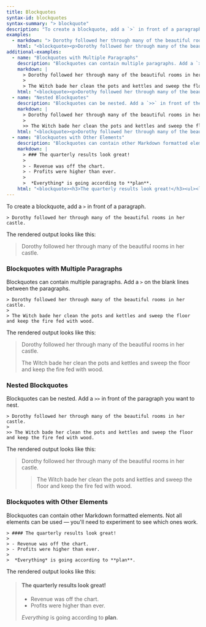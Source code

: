 ```yaml
---
title: Blockquotes
syntax-id: blockquotes
syntax-summary: "> blockquote"
description: "To create a blockquote, add a `>` in front of a paragraph."
examples:
  - markdown: "> Dorothy followed her through many of the beautiful rooms in  her castle."
    html: "<blockquote><p>Dorothy followed her through many of the beautiful rooms in her castle.</p></blockquote>"
additional-examples:
  - name: "Blockquotes with Multiple Paragraphs"
    description: "Blockquotes can contain multiple paragraphs. Add a `>` on the blank lines between the paragraphs."
    markdown: |
      > Dorothy followed her through many of the beautiful rooms in her castle.
      >
      > The Witch bade her clean the pots and kettles and sweep the floor and keep the fire fed with wood.
    html: "<blockquote><p>Dorothy followed her through many of the beautiful rooms in her castle.</p><p>The Witch bade her clean the pots and kettles and sweep the floor and keep the fire fed with wood.</p></blockquote>"
  - name: "Nested Blockquotes"
    description: "Blockquotes can be nested. Add a `>>` in front of the paragraph you want to nest."
    markdown: |
      > Dorothy followed her through many of the beautiful rooms in her castle.
      >
      >> The Witch bade her clean the pots and kettles and sweep the floor and keep the fire fed with wood.
    html: "<blockquote><p>Dorothy followed her through many of the beautiful rooms in her castle.</p><blockquote><p>The Witch bade her clean the pots and kettles and sweep the floor and keep the fire fed with wood.</p></blockquote></blockquote>"
  - name: "Blockquotes with Other Elements"
    description: "Blockquotes can contain other Markdown formatted elements. Not all elements can be used — you'll need to experiment to see which ones work."
    markdown: |
      > ### The quarterly results look great!
      >
      > - Revenue was off the chart.
      > - Profits were higher than ever.
      >
      >  *Everything* is going according to **plan**.
    html: "<blockquote><h3>The quarterly results look great!</h3><ul><li>Revenue was off the chart.</li><li>Profits were higher than ever.</li></ul><p><em>Everything</em> is going according to <strong>plan</strong>.</p></blockquote>"
---
```


To create a blockquote, add a `>` in front of a paragraph.

```
> Dorothy followed her through many of the beautiful rooms in her castle.
```

The rendered output looks like this:

> Dorothy followed her through many of the beautiful rooms in her castle.

### Blockquotes with Multiple Paragraphs

Blockquotes can contain multiple paragraphs. Add a `>` on the blank lines between the paragraphs.

```
> Dorothy followed her through many of the beautiful rooms in her castle.
>
> The Witch bade her clean the pots and kettles and sweep the floor and keep the fire fed with wood.
```

The rendered output looks like this:

> Dorothy followed her through many of the beautiful rooms in her castle.
>
> The Witch bade her clean the pots and kettles and sweep the floor and keep the fire fed with wood.

### Nested Blockquotes

Blockquotes can be nested. Add a `>>` in front of the paragraph you want to nest.

```
> Dorothy followed her through many of the beautiful rooms in her castle.
>
>> The Witch bade her clean the pots and kettles and sweep the floor and keep the fire fed with wood.
```

The rendered output looks like this:

> Dorothy followed her through many of the beautiful rooms in her castle.
>
>> The Witch bade her clean the pots and kettles and sweep the floor and keep the fire fed with wood.

### Blockquotes with Other Elements

Blockquotes can contain other Markdown formatted elements. Not all elements can be used — you'll need to experiment to see which ones work.

```
> #### The quarterly results look great!
>
> - Revenue was off the chart.
> - Profits were higher than ever.
>
>  *Everything* is going according to **plan**.
```

The rendered output looks like this:

> <h4 class="no-anchor">The quarterly results look great!</h4>
>
> - Revenue was off the chart.
> - Profits were higher than ever.
>
> *Everything* is going according to **plan**.

